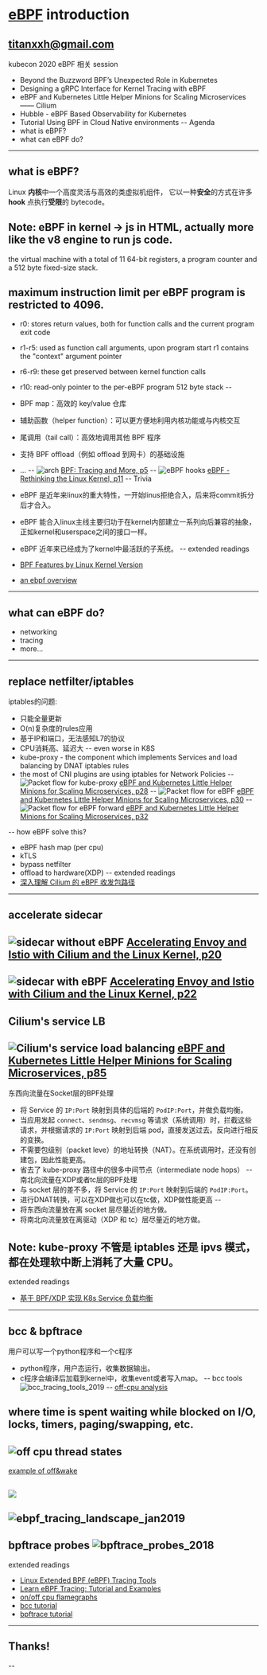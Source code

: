 #	[eBPF](https://ebpf.io/) introduction
titanxxh@gmail.com
--
kubecon 2020 eBPF 相关 session
-	Beyond the Buzzword BPF’s Unexpected Role in Kubernetes
-	Designing a gRPC Interface for Kernel Tracing with eBPF
-	<span class="fragment highlight-blue">eBPF and Kubernetes Little Helper Minions for Scaling Microservices —— Cilium</span>
-	Hubble - eBPF Based Observability for Kubernetes
-	Tutorial Using BPF in Cloud Native environments
--
Agenda
-	what is eBPF?
-	what can eBPF do?
---
what is eBPF?
--
Linux **内核**中一个高度灵活与高效的类虚拟机组件，
它以一种**安全**的方式在许多 **hook** 点执行**受限**的 bytecode。 

Note:
eBPF in kernel -> js in HTML, actually more like the v8 engine to run js code.
--
the virtual machine with a total of <span class="fragment highlight-red">11 64-bit registers</span>, a program counter and a <span class="fragment highlight-red">512 byte fixed-size stack</span>.

maximum instruction limit per eBPF program is restricted to <span class="fragment highlight-red">4096</span>.
--
-	r0:	stores return values, both for function calls and the current program exit code
-	r1-r5:	used as function call arguments, upon program start r1 contains the "context" argument pointer
-	r6-r9:	these get preserved between kernel function calls
-	r10:	read-only pointer to the per-eBPF program 512 byte stack
--
-	BPF map：高效的 key/value 仓库
-	辅助函数（helper function）：可以更方便地利用内核功能或与内核交互
-	尾调用（tail call）：高效地调用其他 BPF 程序
-	支持 BPF offload（例如 offload 到网卡）的基础设施
-	...
--
![arch](assets/ebpf-01-arch.png)
[BPF: Tracing and More, p5](http://www.brendangregg.com/Slides/LCA2017_BPF_tracing_and_more.pdf)
--
![eBPF hooks](assets/ebpf-02-hooks.png)
[eBPF - Rethinking the Linux Kernel, p11](https://www.infoq.com/presentations/facebook-google-bpf-linux-kernel/)
--
Trivia

-	eBPF 是近年来linux的重大特性，一开始linus拒绝合入，后来将commit拆分后才合入。<!-- .element: class="fragment" -->
-	eBPF 能合入linux主线主要归功于在kernel内部建立一系列向后兼容的抽象，正如kernel和userspace之间的接口一样。<!-- .element: class="fragment" -->
-	eBPF 近年来已经成为了kernel中最活跃的子系统。<!-- .element: class="fragment" -->
--
extended readings
-	[BPF Features by Linux Kernel Version](https://github.com/iovisor/bcc/blob/master/docs/kernel-versions.md)
-	[an ebpf overview](https://www.collabora.com/news-and-blog/blog/2019/04/05/an-ebpf-overview-part-1-introduction/)

---
what can eBPF do?
--
-	networking
-	tracing
-	more...
---
replace netfilter/iptables
--
iptables的问题:
-	只能全量更新
-	O(n)复杂度的rules应用
-	基于IP和端口，无法感知L7的协议
-	CPU消耗高、延迟大
--
even worse in K8S
-	kube-proxy - the component which implements Services and load balancing by DNAT iptables rules
-	the most of CNI plugins are using iptables for Network Policies
--
![Packet flow for kube-proxy](assets/ebpf-04-flow-kube-proxy.png)
[eBPF and Kubernetes Little Helper Minions for Scaling Microservices, p28](https://static.sched.com/hosted_files/kccnceu20/8f/Aug19_eBPF_and_Kubernetes_Little_Helper_Minions_for_Scaling_Microservices_Daniel_Borkmann.pdf)
--
![Packet flow for eBPF](assets/ebpf-05-flow-ebpf-local.png)
[eBPF and Kubernetes Little Helper Minions for Scaling Microservices, p30](https://static.sched.com/hosted_files/kccnceu20/8f/Aug19_eBPF_and_Kubernetes_Little_Helper_Minions_for_Scaling_Microservices_Daniel_Borkmann.pdf)
--
![Packet flow for eBPF forward](assets/ebpf-06-flow-ebpf-forward.png)
[eBPF and Kubernetes Little Helper Minions for Scaling Microservices, p32](https://static.sched.com/hosted_files/kccnceu20/8f/Aug19_eBPF_and_Kubernetes_Little_Helper_Minions_for_Scaling_Microservices_Daniel_Borkmann.pdf)

--
how eBPF solve this?
-	eBPF hash map (per cpu)
-	kTLS
-	bypass netfilter
-	offload to hardware(XDP)
--
extended readings
-	[深入理解 Cilium 的 eBPF 收发包路径](https://arthurchiao.art/blog/understanding-ebpf-datapath-in-cilium-zh/)
---
accelerate sidecar
--
![sidecar without eBPF](assets/ebpf-08-sidecar-without.png)
[Accelerating Envoy and Istio with Cilium and the Linux Kernel, p20](https://static.sched.com/hosted_files/kccnceu18/d9/2018%20KubeCon%20EU%20Cilium%20-%20Accelerating%20Envoy.pdf)
--
![sidecar with eBPF](assets/ebpf-09-sidecar-with.png)
[Accelerating Envoy and Istio with Cilium and the Linux Kernel, p22](https://static.sched.com/hosted_files/kccnceu18/d9/2018%20KubeCon%20EU%20Cilium%20-%20Accelerating%20Envoy.pdf)
---
Cilium's service LB
--
![Cilium's service load balancing](assets/ebpf-07-cilium-lb.png)
[eBPF and Kubernetes Little Helper Minions for Scaling Microservices, p85](https://static.sched.com/hosted_files/kccnceu20/8f/Aug19_eBPF_and_Kubernetes_Little_Helper_Minions_for_Scaling_Microservices_Daniel_Borkmann.pdf)
--
东西向流量在Socket层的BPF处理
-	将 Service 的 `IP:Port` 映射到具体的后端的 `PodIP:Port`，并做负载均衡。
-	当应用发起 `connect`、`sendmsg`、`recvmsg` 等请求（系统调用）时，拦截这些请求，并根据请求的 `IP:Port` 映射到后端 pod，直接发送过去。反向进行相反的变换。
-	不需要包级别（packet leve）的地址转换（NAT）。在系统调用时，还没有创建包，因此性能更高。
-	省去了 kube-proxy 路径中的很多中间节点（intermediate node hops）
--
南北向流量在XDP或者tc层的BPF处理
-	与 socket 层的差不多，将 Service 的 `IP:Port` 映射到后端的 `PodIP:Port`。
-	进行DNAT转换，可以在XDP做也可以在tc做，XDP做性能更高
--
-	将东西向流量放在离 socket 层尽量近的地方做。
-	将南北向流量放在离驱动（XDP 和 tc）层尽量近的地方做。

Note:
kube-proxy 不管是 iptables 还是 ipvs 模式，都在处理软中断上消耗了大量 CPU。
--
extended readings
-	[基于 BPF/XDP 实现 K8s Service 负载均衡](https://arthurchiao.art/blog/cilium-k8s-service-lb-zh/)
---
bcc & bpftrace
--
用户可以写一个python程序和一个c程序
-	python程序，用户态运行，收集数据输出。
-	c程序会编译后加载到kernel中，收集event或者写入map。
--
bcc tools
![bcc_tracing_tools_2019](https://raw.githubusercontent.com/iovisor/bcc/master/images/bcc_tracing_tools_2019.png)
--
[off-cpu analysis](http://www.brendangregg.com/offcpuanalysis.html)

where time is spent waiting while blocked on I/O, locks, timers, paging/swapping, etc.
--
![off cpu thread states](http://www.brendangregg.com/Perf/thread_states.png)
--
[example of off&wake](http://www.brendangregg.com/FlameGraphs/offwake-mysqld1.svg)

![](http://www.brendangregg.com/FlameGraphs/offwake-mysqld1.png)<!-- .element height="50%" width="50%" -->
--
![ebpf_tracing_landscape_jan2019](http://www.brendangregg.com/eBPF/ebpf_tracing_landscape_jan2019.png)
--
bpftrace probes
![bpftrace_probes_2018](https://raw.githubusercontent.com/iovisor/bpftrace/master/images/bpftrace_probes_2018.png)<!-- .element height="80%" width="80%" -->
--
extended readings
-	[Linux Extended BPF (eBPF) Tracing Tools](http://www.brendangregg.com/ebpf.html)
-	[Learn eBPF Tracing: Tutorial and Examples](http://www.brendangregg.com/blog/2019-01-01/learn-ebpf-tracing.html)
-	[on/off cpu flamegraphs](http://www.brendangregg.com/flamegraphs.html)
-	[bcc tutorial](https://github.com/iovisor/bcc/blob/master/docs/tutorial.md)
-	[bpftrace tutorial](https://github.com/iovisor/bpftrace/blob/master/docs/tutorial_one_liners.md)
---
## Thanks!
--
<!-- .slide: data-background-image="assets/ebpf-10-replace-linux.png" -->
